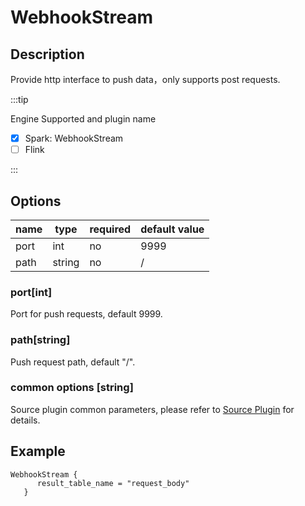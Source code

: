 # WebhookStream

## Description

Provide http interface to push data，only supports post requests.

:::tip

Engine Supported and plugin name

* [x] Spark: WebhookStream
* [ ] Flink

:::

## Options

| name | type   | required | default value |
| ---- | ------ | -------- | ------------- |
| port | int    | no       | 9999          |
| path | string | no       | /             |

### port[int]

Port for push requests, default 9999.

### path[string]

Push request path, default "/".

### common options [string]

Source plugin common parameters, please refer to [Source Plugin](common-options.mdx) for details.

## Example

```
WebhookStream {
      result_table_name = "request_body"
   }
```

